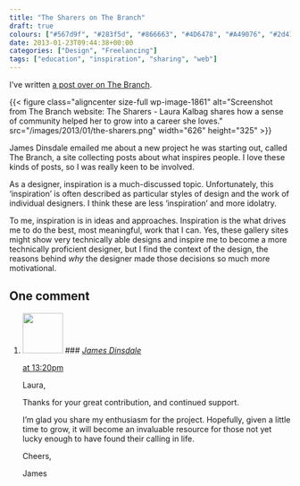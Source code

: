 ```yaml
---
title: "The Sharers on The Branch"
draft: true
colours: ["#567d9f", "#283f5d", "#866663", "#4D6478", "#A49076", "#2d4152", "#BCBAA4"]
date: 2013-01-23T09:44:38+00:00
categories: ["Design", "Freelancing"]
tags: ["education", "inspiration", "sharing", "web"]
---
```


I’ve written [a post over on The Branch](http://thebran.ch/articles/the-sharers).

{{< figure class="aligncenter size-full wp-image-1861" alt="Screenshot from The Branch website: The Sharers - Laura Kalbag shares how a sense of community helped her to grow into a career she loves." src="/images/2013/01/the-sharers.png" width="626" height="325" >}}

James Dinsdale emailed me about a new project he was starting out, called The Branch, a site collecting posts about what inspires people. I love these kinds of posts, so I was really keen to be involved.

As a designer, inspiration is a much-discussed topic. Unfortunately, this ‘inspiration’ is often described as particular styles of design and the work of individual designers. I think these are less ‘inspiration’ and more idolatry.

To me, inspiration is in ideas and approaches. Inspiration is the what drives me to do the best, most meaningful, work that I can. Yes, these gallery sites might show very technically able designs and inspire me to become a more technically proficient designer, but I find the context of the design, the reasons behind *why* the designer made those decisions so much more motivational.



## One comment

<ol class="commentlist">
	<li class="comment even thread-even depth-1" id="li-comment-452">
			<div class="comment-author vcard">
			<img alt='' src='https://secure.gravatar.com/avatar/e8d78915b8bd79cb6225bdd97782c03e?s=72&amp;d=mm&amp;r=g' srcset='https://secure.gravatar.com/avatar/e8d78915b8bd79cb6225bdd97782c03e?s=144&amp;d=mm&amp;r=g 2x' class='avatar avatar-72 photo' height='72' width='72' />
### <cite class="fn"><a href='http://molovo.co.uk' rel='external nofollow' class='url'>James Dinsdale</a></cite>
		</div>
		<aside class="comment-meta commentmetadata"><p><a href="#comment-452"><time datetime="2013-01-23T13:20:07+00:00" pubdate class="published">
		 at <span class="hours">13:20pm</span></time></a></p>
	</aside>
	<div class="comment-entry">
		Laura,

Thanks for your great contribution, and continued support.

I’m glad you share my enthusiasm for the project. Hopefully, given a little time to grow, it will become an invaluable resource for those not yet lucky enough to have found their calling in life.

Cheers,

James
	</div>
</li>
</ol>
